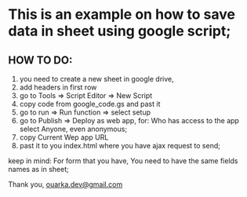 # This is an example on how to save data in sheet using google script; 

## HOW TO DO: 

1. you need to create a new sheet in google drive, 
2. add headers in first row
3. go to Tools => Script Editor => New Script
4. copy code from google_code.gs and past it
5. go to run => Run function => select setup
6. go to Publish => Deploy as web app, 
  for: Who has access to the app select Anyone, even anonymous; 
7. copy Current Wep app URL
8. past it to you index.html where you have ajax request to send; 


keep in mind: For form that you have, You need to have the same fields names as in sheet; 

Thank you, 
ouarka.dev@gmail.com

